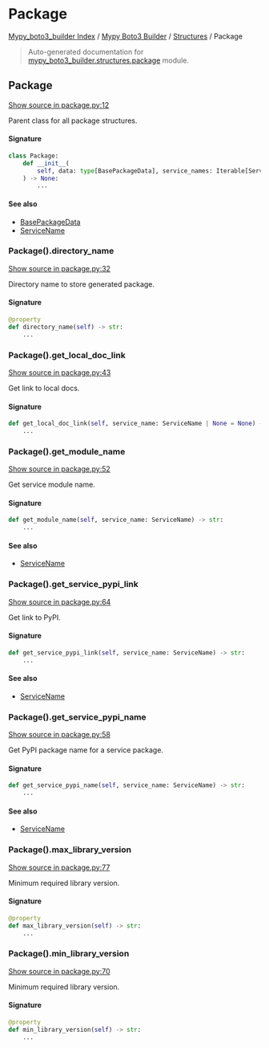 # Package

[Mypy_boto3_builder Index](../../README.md#mypy_boto3_builder-index) /
[Mypy Boto3 Builder](../index.md#mypy-boto3-builder) /
[Structures](./index.md#structures) /
Package

> Auto-generated documentation for [mypy_boto3_builder.structures.package](https://github.com/youtype/mypy_boto3_builder/blob/main/mypy_boto3_builder/structures/package.py) module.

## Package

[Show source in package.py:12](https://github.com/youtype/mypy_boto3_builder/blob/main/mypy_boto3_builder/structures/package.py#L12)

Parent class for all package structures.

#### Signature

```python
class Package:
    def __init__(
        self, data: type[BasePackageData], service_names: Iterable[ServiceName] = tuple()
    ) -> None:
        ...
```

#### See also

- [BasePackageData](../package_data.md#basepackagedata)
- [ServiceName](../service_name.md#servicename)

### Package().directory_name

[Show source in package.py:32](https://github.com/youtype/mypy_boto3_builder/blob/main/mypy_boto3_builder/structures/package.py#L32)

Directory name to store generated package.

#### Signature

```python
@property
def directory_name(self) -> str:
    ...
```

### Package().get_local_doc_link

[Show source in package.py:43](https://github.com/youtype/mypy_boto3_builder/blob/main/mypy_boto3_builder/structures/package.py#L43)

Get link to local docs.

#### Signature

```python
def get_local_doc_link(self, service_name: ServiceName | None = None) -> str:
    ...
```

### Package().get_module_name

[Show source in package.py:52](https://github.com/youtype/mypy_boto3_builder/blob/main/mypy_boto3_builder/structures/package.py#L52)

Get service module name.

#### Signature

```python
def get_module_name(self, service_name: ServiceName) -> str:
    ...
```

#### See also

- [ServiceName](../service_name.md#servicename)

### Package().get_service_pypi_link

[Show source in package.py:64](https://github.com/youtype/mypy_boto3_builder/blob/main/mypy_boto3_builder/structures/package.py#L64)

Get link to PyPI.

#### Signature

```python
def get_service_pypi_link(self, service_name: ServiceName) -> str:
    ...
```

#### See also

- [ServiceName](../service_name.md#servicename)

### Package().get_service_pypi_name

[Show source in package.py:58](https://github.com/youtype/mypy_boto3_builder/blob/main/mypy_boto3_builder/structures/package.py#L58)

Get PyPI package name for a service package.

#### Signature

```python
def get_service_pypi_name(self, service_name: ServiceName) -> str:
    ...
```

#### See also

- [ServiceName](../service_name.md#servicename)

### Package().max_library_version

[Show source in package.py:77](https://github.com/youtype/mypy_boto3_builder/blob/main/mypy_boto3_builder/structures/package.py#L77)

Minimum required library version.

#### Signature

```python
@property
def max_library_version(self) -> str:
    ...
```

### Package().min_library_version

[Show source in package.py:70](https://github.com/youtype/mypy_boto3_builder/blob/main/mypy_boto3_builder/structures/package.py#L70)

Minimum required library version.

#### Signature

```python
@property
def min_library_version(self) -> str:
    ...
```
